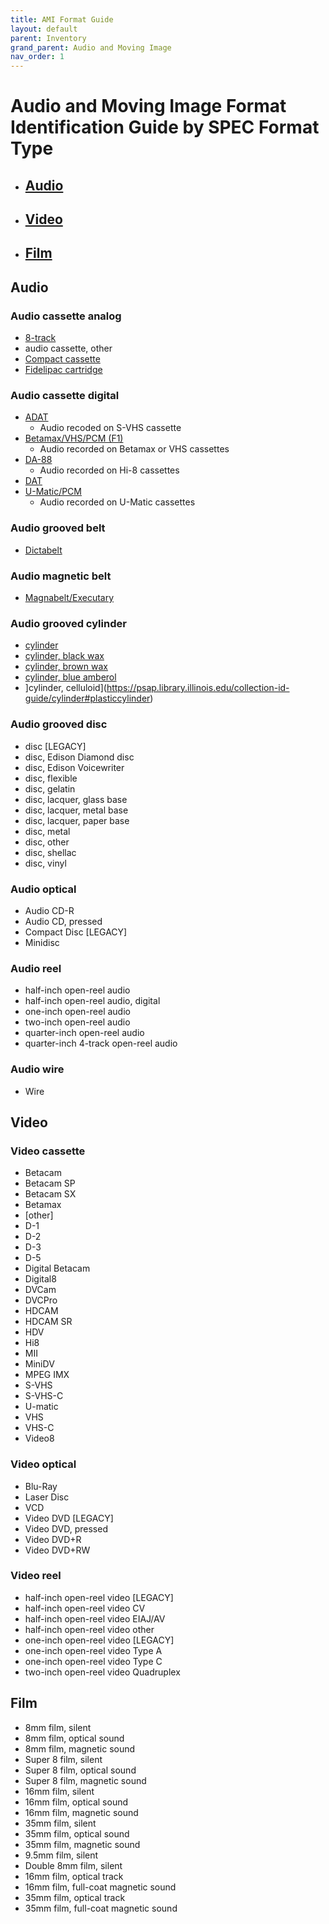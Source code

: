 ```yaml
---
title: AMI Format Guide
layout: default
parent: Inventory
grand_parent: Audio and Moving Image
nav_order: 1
---
```

# Audio and Moving Image Format Identification Guide by SPEC Format Type
- ## [Audio](#audio)
- ## [Video](#video)
- ## [Film](#film)
## Audio

### Audio cassette analog
- [8-track](https://psap.library.illinois.edu/collection-id-guide/audiotape#8track)
- audio cassette, other
- [Compact cassette](https://psap.library.illinois.edu/collection-id-guide/audiotape#compactcassette)
- [Fidelipac cartridge](https://obsoletemedia.org/fidelipac/)
### Audio cassette digital
- [ADAT](https://en.wikipedia.org/wiki/ADAT)
    - Audio recoded on S-VHS cassette
- [Betamax/VHS/PCM (F1)](https://en.wikipedia.org/wiki/PCM_adaptor)
    - Audio recorded on Betamax or VHS cassettes
- [DA-88](https://en.wikipedia.org/wiki/DA-88)
    - Audio recorded on Hi-8 cassettes
- [DAT](https://psap.library.illinois.edu/collection-id-guide/audiotape#dat)
- [U-Matic/PCM](https://obsoletemedia.org/u-matic-digital-audio/)
    - Audio recorded on U-Matic cassettes
### Audio grooved belt
- [Dictabelt](https://obsoletemedia.org/dictabelt/)
### Audio magnetic belt
- [Magnabelt/Executary](https://obsoletemedia.org/magnabelt/)
### Audio grooved cylinder
- [cylinder](https://obsoletemedia.org/audio/phonograph/#cylinder)
- [cylinder, black wax](https://psap.library.illinois.edu/collection-id-guide/cylinder#waxcylinder)
- [cylinder, brown wax](https://psap.library.illinois.edu/collection-id-guide/cylinder#waxcylinder)
- [cylinder, blue amberol](https://psap.library.illinois.edu/collection-id-guide/cylinder#plasticcylinder)
- ]cylinder, celluloid](https://psap.library.illinois.edu/collection-id-guide/cylinder#plasticcylinder)
### Audio grooved disc
- disc [LEGACY]
- disc, Edison Diamond disc
- disc, Edison Voicewriter
- disc, flexible
- disc, gelatin
- disc, lacquer, glass base
- disc, lacquer, metal base
- disc, lacquer, paper base
- disc, metal
- disc, other
- disc, shellac
- disc, vinyl
### Audio optical
- Audio CD-R
- Audio CD, pressed
- Compact Disc [LEGACY]
- Minidisc
### Audio reel
- half-inch open-reel audio
- half-inch open-reel audio, digital
- one-inch open-reel audio
- two-inch open-reel audio
- quarter-inch open-reel audio
- quarter-inch 4-track open-reel audio
### Audio wire
- Wire
## Video
### Video cassette
- Betacam
- Betacam SP
- Betacam SX
- Betamax
- [other]
- D-1
- D-2
- D-3
- D-5
- Digital Betacam
- Digital8
- DVCam
- DVCPro
- HDCAM
- HDCAM SR
- HDV
- Hi8
- MII
- MiniDV
- MPEG IMX
- S-VHS
- S-VHS-C
- U-matic
- VHS
- VHS-C
- Video8
### Video optical
- Blu-Ray
- Laser Disc
- VCD
- Video DVD [LEGACY]
- Video DVD, pressed
- Video DVD+R
- Video DVD+RW
### Video reel
- half-inch open-reel video [LEGACY]
- half-inch open-reel video CV
- half-inch open-reel video EIAJ/AV
- half-inch open-reel video other
- one-inch open-reel video [LEGACY]
- one-inch open-reel video Type A
- one-inch open-reel video Type C
- two-inch open-reel video Quadruplex
## Film
- 8mm film, silent
- 8mm film, optical sound
- 8mm film, magnetic sound
- Super 8 film, silent
- Super 8 film, optical sound
- Super 8 film, magnetic sound
- 16mm film, silent
- 16mm film, optical sound
- 16mm film, magnetic sound
- 35mm film, silent
- 35mm film, optical sound
- 35mm film, magnetic sound
- 9.5mm film, silent
- Double 8mm film, silent
- 16mm film, optical track
- 16mm film, full-coat magnetic sound
- 35mm film, optical track
- 35mm film,  full-coat magnetic sound
